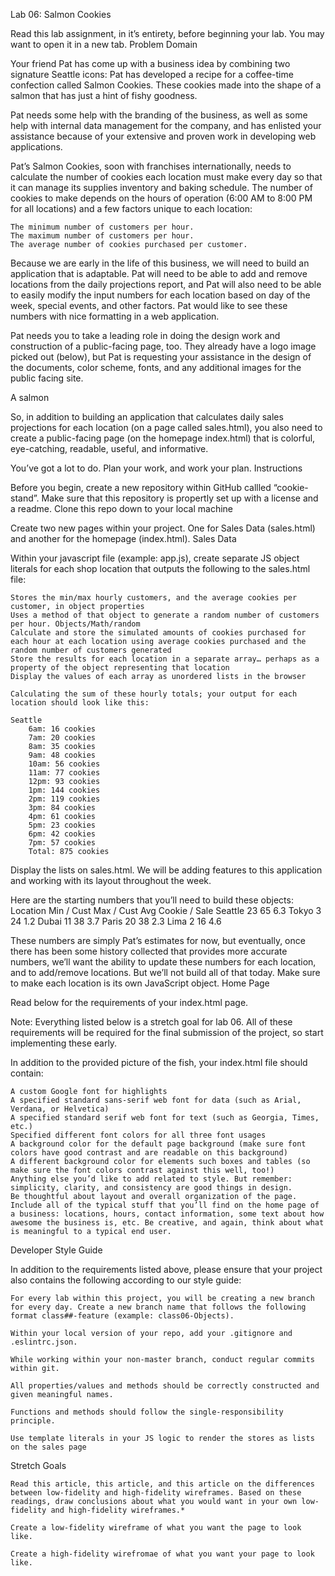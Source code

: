 Lab 06: Salmon Cookies

Read this lab assignment, in it’s entirety, before beginning your lab. You may want to open it in a new tab.
Problem Domain

Your friend Pat has come up with a business idea by combining two signature Seattle icons: Pat has developed a recipe for a coffee-time confection called Salmon Cookies. These cookies made into the shape of a salmon that has just a hint of fishy goodness.

Pat needs some help with the branding of the business, as well as some help with internal data management for the company, and has enlisted your assistance because of your extensive and proven work in developing web applications.

Pat’s Salmon Cookies, soon with franchises internationally, needs to calculate the number of cookies each location must make every day so that it can manage its supplies inventory and baking schedule. The number of cookies to make depends on the hours of operation (6:00 AM to 8:00 PM for all locations) and a few factors unique to each location:

    The minimum number of customers per hour.
    The maximum number of customers per hour.
    The average number of cookies purchased per customer.

Because we are early in the life of this business, we will need to build an application that is adaptable. Pat will need to be able to add and remove locations from the daily projections report, and Pat will also need to be able to easily modify the input numbers for each location based on day of the week, special events, and other factors. Pat would like to see these numbers with nice formatting in a web application.

Pat needs you to take a leading role in doing the design work and construction of a public-facing page, too. They already have a logo image picked out (below), but Pat is requesting your assistance in the design of the documents, color scheme, fonts, and any additional images for the public facing site.

A salmon

So, in addition to building an application that calculates daily sales projections for each location (on a page called sales.html), you also need to create a public-facing page (on the homepage index.html) that is colorful, eye-catching, readable, useful, and informative.

You’ve got a lot to do. Plan your work, and work your plan.
Instructions

Before you begin, create a new repository within GitHub callled “cookie-stand”. Make sure that this repository is propertly set up with a license and a readme. Clone this repo down to your local machine

Create two new pages within your project. One for Sales Data (sales.html) and another for the homepage (index.html).
Sales Data

Within your javascript file (example: app.js), create separate JS object literals for each shop location that outputs the following to the sales.html file:

    Stores the min/max hourly customers, and the average cookies per customer, in object properties
    Uses a method of that object to generate a random number of customers per hour. Objects/Math/random
    Calculate and store the simulated amounts of cookies purchased for each hour at each location using average cookies purchased and the random number of customers generated
    Store the results for each location in a separate array… perhaps as a property of the object representing that location
    Display the values of each array as unordered lists in the browser

    Calculating the sum of these hourly totals; your output for each location should look like this:

    Seattle
        6am: 16 cookies
        7am: 20 cookies
        8am: 35 cookies
        9am: 48 cookies
        10am: 56 cookies
        11am: 77 cookies
        12pm: 93 cookies
        1pm: 144 cookies
        2pm: 119 cookies
        3pm: 84 cookies
        4pm: 61 cookies
        5pm: 23 cookies
        6pm: 42 cookies
        7pm: 57 cookies
        Total: 875 cookies

Display the lists on sales.html. We will be adding features to this application and working with its layout throughout the week.

Here are the starting numbers that you’ll need to build these objects:
Location 	Min / Cust 	Max / Cust 	Avg Cookie / Sale
Seattle 	23 	65 	6.3
Tokyo 	3 	24 	1.2
Dubai 	11 	38 	3.7
Paris 	20 	38 	2.3
Lima 	2 	16 	4.6

These numbers are simply Pat’s estimates for now, but eventually, once there has been some history collected that provides more accurate numbers, we’ll want the ability to update these numbers for each location, and to add/remove locations. But we’ll not build all of that today. Make sure to make each location is its own JavaScript object.
Home Page

Read below for the requirements of your index.html page.

Note: Everything listed below is a stretch goal for lab 06. All of these requirements will be required for the final submission of the project, so start implementing these early.

In addition to the provided picture of the fish, your index.html file should contain:

    A custom Google font for highlights
    A specified standard sans-serif web font for data (such as Arial, Verdana, or Helvetica)
    A specified standard serif web font for text (such as Georgia, Times, etc.)
    Specified different font colors for all three font usages
    A background color for the default page background (make sure font colors have good contrast and are readable on this background)
    A different background color for elements such boxes and tables (so make sure the font colors contrast against this well, too!)
    Anything else you’d like to add related to style. But remember: simplicity, clarity, and consistency are good things in design.
    Be thoughtful about layout and overall organization of the page.
    Include all of the typical stuff that you’ll find on the home page of a business: locations, hours, contact information, some text about how awesome the business is, etc. Be creative, and again, think about what is meaningful to a typical end user.

Developer Style Guide

In addition to the requirements listed above, please ensure that your project also contains the following according to our style guide:

    For every lab within this project, you will be creating a new branch for every day. Create a new branch name that follows the following format class##-feature (example: class06-Objects).

    Within your local version of your repo, add your .gitignore and .eslintrc.json.

    While working within your non-master branch, conduct regular commits within git.

    All properties/values and methods should be correctly constructed and given meaningful names.

    Functions and methods should follow the single-responsibility principle.

    Use template literals in your JS logic to render the stores as lists on the sales page

Stretch Goals

    Read this article, this article, and this article on the differences between low-fidelity and high-fidelity wireframes. Based on these readings, draw conclusions about what you would want in your own low-fidelity and high-fidelity wireframes.*

    Create a low-fidelity wireframe of what you want the page to look like.

    Create a high-fidelity wirefromae of what you want your page to look like.
